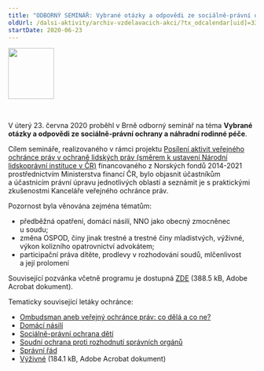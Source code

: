 ```yaml
---
title: "ODBORNÝ SEMINÁŘ: Vybrané otázky a odpovědi ze sociálně-právní ochrany a náhradní rodinné péče (Norské fondy)"
oldUrl: /dalsi-aktivity/archiv-vzdelavacich-akci/?tx_odcalendar[uid]=338&cHash=201086b14fa29b359a385c79fc70d266
startDate: 2020-06-23
---
```


<p><img src="/uploads-import/uploads/RTEmagicC_Norway_grants_4x__Custom_.png.png" height="104" width="93" alt="" /></p>
<p class="align-blok"> </p>
<p class="align-blok">V úterý 23. června 2020 proběhl v Brně odborný seminář na téma <strong>Vybrané otázky a odpovědi ze sociálně-právní ochrany a náhradní rodinné péče</strong>.</p>
<p class="align-blok">Cílem semináře, realizovaného v rámci projektu <a href="/kancelar-vop/projekty-spoluprace/posileni-aktivit-verejneho-ochrance-prav-v-ochrane-lidskych-prav/" target="_blank">Posílení aktivit veřejného ochránce práv v ochraně lidských práv (směrem k ustavení Národní lidskoprávní instituce v ČR)</a> financovaného z Norských fondů 2014-2021 prostřednictvím Ministerstva financí ČR, bylo objasnit účastníkům a účastnicím právní úpravu jednotlivých oblastí a seznámit je s praktickými zkušenostmi Kanceláře veřejného ochránce práv.</p>
<p class="align-blok">Pozornost byla věnována zejména tématům:</p><ul><li><div class="align-blok">předběžná opatření, domácí násilí, NNO jako obecný zmocněnec u soudu;</div></li><li><div class="align-blok">změna OSPOD, činy jinak trestné a trestné činy mladistvých, výživné, výkon kolizního opatrovnictví advokátem;</div></li><li><div class="align-blok">participační práva dítěte, prodlevy v rozhodování soudů, mlčenlivost a její prolomení</div></li></ul>
<p class="align-blok">Související pozvánka včetně programu je dostupná <a href="/uploads-import/projekt_ESF/00_2020_VA/SEMINARE/06_23_Vybrane_otazky_a_odpovedi_SPO_a_NRP/06_23_Vybrane_otazky_a_odpovedi_z_SPOD_a_NRP_POZVANKA.pdf" target="_blank">ZDE</a> (388.5 kB, Adobe Acrobat dokument).</p>
<p class="align-blok"></p>
<p class="align-blok">Tematicky související letáky ochránce:</p><ul><li><div class="align-blok"><a href="/uploads-import/Letaky/Ombudsman.pdf" target="_blank">Ombudsman aneb veřejný ochránce práv: co dělá a co ne?</a></div></li><li><div class="align-blok"><a href="/uploads-import/Letaky/Domaci-nasili.pdf" target="_blank">Domácí násilí</a></div></li><li><div class="align-blok"><a href="/uploads-import/Letaky/Socialne-pravni-ochrana-deti.pdf" target="_blank">Sociálně-právní ochrana dětí</a></div></li><li><div class="align-blok"><a href="/uploads-import/Letaky/Soudni-ochrana-proti_spravnim-organum.pdf" target="_blank">Soudní ochrana proti rozhodnutí správních orgánů</a></div></li><li><div class="align-blok"><a href="/uploads-import/Letaky/Spravni-rad.pdf" target="_blank">Správní řád</a></div></li><li><div class="align-blok"><a href="/uploads-import/projekt_ESF/00_2020_VA/SEMINARE/06_23_Vybrane_otazky_a_odpovedi_SPO_a_NRP/LETAK_Vyzivne.pdf" target="_blank">Výživné</a> (184.1 kB, Adobe Acrobat dokument)</div></li></ul>
